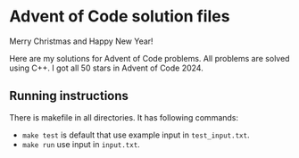 # Advent of Code solution files

Merry Christmas and Happy New Year!

Here are my solutions for Advent of Code problems. All problems are solved using C++.
I got all 50 stars in Advent of Code 2024.

## Running instructions

There is makefile in all directories. It has following commands:
- `make test` is default that use example input in `test_input.txt`.
- `make run` use input in `input.txt`.
